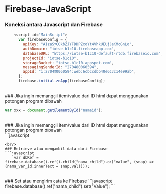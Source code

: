# Firebase-JavaScript

### Koneksi antara Javascript dan Firebase<br/>
```javascript
    <script id="MainScript">
      var firebaseConfig = {
        apiKey: "AIzaSyCOkbZJYFDDPZxoYt4VhkUEUjOaKMcGnLo",
        authDomain: "iotse-b1c10.firebaseapp.com",
        databaseURL: "https://iotse-b1c10-default-rtdb.firebaseio.com",
        projectId: "iotse-b1c10",
        storageBucket: "iotse-b1c10.appspot.com",
        messagingSenderId: "270480060594",
        appId: "1:270480060594:web:6cbccdbb40e653c14e99ab",
      };
      firebase.initializeApp(firebaseConfig);
```
<br/>
### Jika ingin memanggil item/value dari ID html dapat menggunakan potongan program dibawah
<br/>

```javascript
var xxx = document.getElementById("namaid");
```

<br/>
### Jika ingin memanggil item/value dari ID html dapat menggunakan potongan program dibawah
<br/>
```javascript
    
```
<br/>
### Retrieve atau mengambil data dari Firebase 
```javascript
    var dbRef = firebase.database().ref().child("nama_child").on("value", (snap) => (nama_var_id.innerText = snap.val()));
```
<br/>
### Set atau mengirim data ke Firebase
```javascript
    firebase.database().ref("nama_child").set("Value");
```
